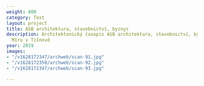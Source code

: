 ```yaml
---
weight: 800
category: Text
layout: project
title: ASB architektura, stavebnictví, byznys
description: Architektonický časopis ASB architektura, stavebnictví, byznys - náměstí
  Míru v Tišnově
year: 2019
images:
- "/v1628172347/archweb/scan-91.jpg"
- "/v1628172350/archweb/scan-92.jpg"
- "/v1628172347/archweb/scan-93.jpg"

---
```

